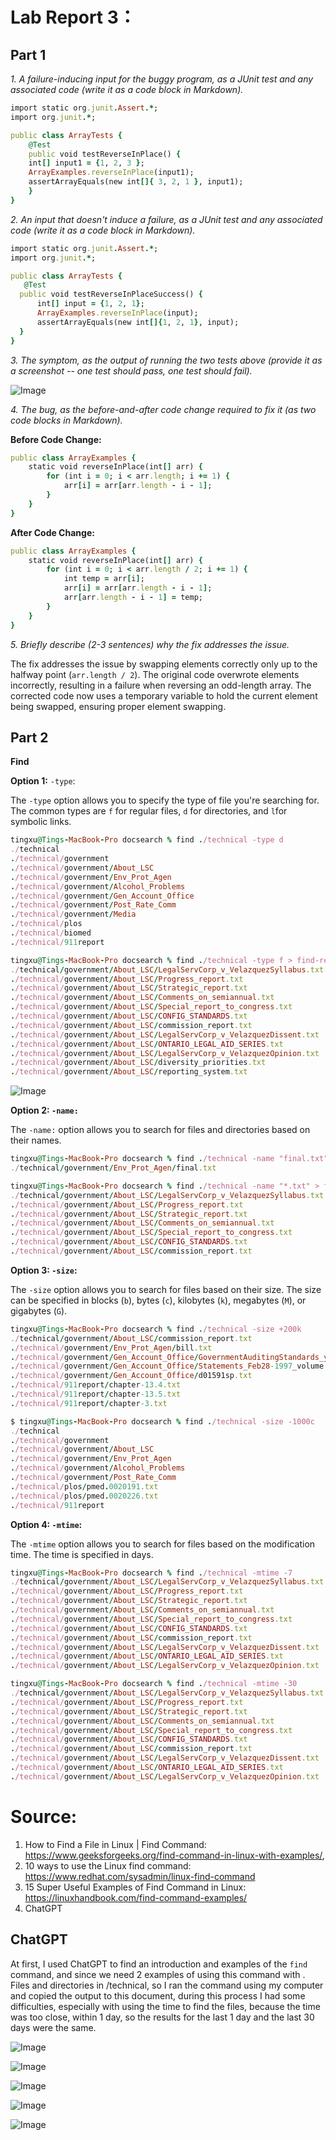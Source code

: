 # Lab Report 3：

## Part 1

*1. A failure-inducing input for the buggy program, as a JUnit test and any associated code (write it as a code block in Markdown).*


```ruby
import static org.junit.Assert.*;
import org.junit.*;

public class ArrayTests {
	@Test 
	public void testReverseInPlace() {
    int[] input1 = {1, 2, 3 };
    ArrayExamples.reverseInPlace(input1);
    assertArrayEquals(new int[]{ 3, 2, 1 }, input1);
    }
}
```

*2. An input that doesn't induce a failure, as a JUnit test and any associated code (write it as a code block in Markdown).*

```ruby
import static org.junit.Assert.*;
import org.junit.*;

public class ArrayTests {
   @Test
  public void testReverseInPlaceSuccess() {
      int[] input = {1, 2, 1};
      ArrayExamples.reverseInPlace(input);
      assertArrayEquals(new int[]{1, 2, 1}, input);
  }
}
```

*3. The symptom, as the output of running the two tests above (provide it as a screenshot -- one test should pass, one test should fail).*

![Image](lab4-1.png)


*4. The bug, as the before-and-after code change required to fix it (as two code blocks in Markdown).*

**Before Code Change:**

```ruby
public class ArrayExamples {
    static void reverseInPlace(int[] arr) {
        for (int i = 0; i < arr.length; i += 1) {
            arr[i] = arr[arr.length - i - 1];
        }
    }
}
```

**After Code Change:**
```ruby
public class ArrayExamples {
    static void reverseInPlace(int[] arr) {
        for (int i = 0; i < arr.length / 2; i += 1) {
            int temp = arr[i];
            arr[i] = arr[arr.length - i - 1];
            arr[arr.length - i - 1] = temp;
        }
    }
}
```

*5. Briefly describe (2-3 sentences) why the fix addresses the issue.*

The fix addresses the issue by swapping elements correctly only up to the halfway point (`arr.length / 2`). The original code overwrote elements incorrectly, resulting in a failure when reversing an odd-length array. The corrected code now uses a temporary variable to hold the current element being swapped, ensuring proper element swapping.

## Part 2

**Find**

**Option 1:** `-type`: 

The `-type` option allows you to specify the type of file you're searching for. The common types are `f` for regular files, `d` for directories, and `l`for symbolic links.

```ruby
tingxu@Tings-MacBook-Pro docsearch % find ./technical -type d
./technical
./technical/government
./technical/government/About_LSC
./technical/government/Env_Prot_Agen
./technical/government/Alcohol_Problems
./technical/government/Gen_Account_Office
./technical/government/Post_Rate_Comm
./technical/government/Media
./technical/plos
./technical/biomed
./technical/911report
```

```ruby
tingxu@Tings-MacBook-Pro docsearch % find ./technical -type f > find-results.txt
./technical/government/About_LSC/LegalServCorp_v_VelazquezSyllabus.txt
./technical/government/About_LSC/Progress_report.txt
./technical/government/About_LSC/Strategic_report.txt
./technical/government/About_LSC/Comments_on_semiannual.txt
./technical/government/About_LSC/Special_report_to_congress.txt
./technical/government/About_LSC/CONFIG_STANDARDS.txt
./technical/government/About_LSC/commission_report.txt
./technical/government/About_LSC/LegalServCorp_v_VelazquezDissent.txt
./technical/government/About_LSC/ONTARIO_LEGAL_AID_SERIES.txt
./technical/government/About_LSC/LegalServCorp_v_VelazquezOpinion.txt
./technical/government/About_LSC/diversity_priorities.txt
./technical/government/About_LSC/reporting_system.txt
```

![Image](lab5-1.png)

**Option 2: `-name:`**

The `-name:` option allows you to search for files and directories based on their names.

```ruby
tingxu@Tings-MacBook-Pro docsearch % find ./technical -name "final.txt"
./technical/government/Env_Prot_Agen/final.txt
```

```ruby
tingxu@Tings-MacBook-Pro docsearch % find ./technical -name "*.txt" > find-results.txt
./technical/government/About_LSC/LegalServCorp_v_VelazquezSyllabus.txt
./technical/government/About_LSC/Progress_report.txt
./technical/government/About_LSC/Strategic_report.txt
./technical/government/About_LSC/Comments_on_semiannual.txt
./technical/government/About_LSC/Special_report_to_congress.txt
./technical/government/About_LSC/CONFIG_STANDARDS.txt
./technical/government/About_LSC/commission_report.txt
```

**Option 3: `-size`:**

The `-size` option allows you to search for files based on their size. The size can be specified in blocks (`b`), bytes (`c`), kilobytes (`k`), megabytes (`M`), or gigabytes (`G`).

```ruby
tingxu@Tings-MacBook-Pro docsearch % find ./technical -size +200k
./technical/government/About_LSC/commission_report.txt
./technical/government/Env_Prot_Agen/bill.txt
./technical/government/Gen_Account_Office/GovernmentAuditingStandards_yb2002ed.txt
./technical/government/Gen_Account_Office/Statements_Feb28-1997_volume.txt
./technical/government/Gen_Account_Office/d01591sp.txt
./technical/911report/chapter-13.4.txt
./technical/911report/chapter-13.5.txt
./technical/911report/chapter-3.txt
```

```ruby
$ tingxu@Tings-MacBook-Pro docsearch % find ./technical -size -1000c
./technical
./technical/government
./technical/government/About_LSC
./technical/government/Env_Prot_Agen
./technical/government/Alcohol_Problems
./technical/government/Post_Rate_Comm
./technical/plos/pmed.0020191.txt
./technical/plos/pmed.0020226.txt
./technical/911report
```

**Option 4: `-mtime`:**

The `-mtime` option allows you to search for files based on the modification time. The time is specified in days.

```ruby
tingxu@Tings-MacBook-Pro docsearch % find ./technical -mtime -7
./technical/government/About_LSC/LegalServCorp_v_VelazquezSyllabus.txt
./technical/government/About_LSC/Progress_report.txt
./technical/government/About_LSC/Strategic_report.txt
./technical/government/About_LSC/Comments_on_semiannual.txt
./technical/government/About_LSC/Special_report_to_congress.txt
./technical/government/About_LSC/CONFIG_STANDARDS.txt
./technical/government/About_LSC/commission_report.txt
./technical/government/About_LSC/LegalServCorp_v_VelazquezDissent.txt
./technical/government/About_LSC/ONTARIO_LEGAL_AID_SERIES.txt
./technical/government/About_LSC/LegalServCorp_v_VelazquezOpinion.txt
```

```ruby
tingxu@Tings-MacBook-Pro docsearch % find ./technical -mtime -30
./technical/government/About_LSC/LegalServCorp_v_VelazquezSyllabus.txt
./technical/government/About_LSC/Progress_report.txt
./technical/government/About_LSC/Strategic_report.txt
./technical/government/About_LSC/Comments_on_semiannual.txt
./technical/government/About_LSC/Special_report_to_congress.txt
./technical/government/About_LSC/CONFIG_STANDARDS.txt
./technical/government/About_LSC/commission_report.txt
./technical/government/About_LSC/LegalServCorp_v_VelazquezDissent.txt
./technical/government/About_LSC/ONTARIO_LEGAL_AID_SERIES.txt
./technical/government/About_LSC/LegalServCorp_v_VelazquezOpinion.txt
```

# Source:
1. How to Find a File in Linux | Find Command: https://www.geeksforgeeks.org/find-command-in-linux-with-examples/,
2. 10 ways to use the Linux find command: https://www.redhat.com/sysadmin/linux-find-command
3. 15 Super Useful Examples of Find Command in Linux: https://linuxhandbook.com/find-command-examples/
4. ChatGPT




## ChatGPT
At first, I used ChatGPT to find an introduction and examples of the `find` command, and since we need 2 examples of using this command with . Files and directories in /technical, so I ran the command using my computer and copied the output to this document, during this process I had some difficulties, especially with using the time to find the files, because the time was too close, within 1 day, so the results for the last 1 day and the last 30 days were the same.


![Image](GPT1.png)

![Image](GPT2.png)

![Image](GPT3.png)

![Image](GPT4.png)

![Image](GPT5.png)

